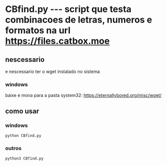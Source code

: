 # CBfind.py --- script que testa combinacoes de letras, numeros e formatos na url https://files.catbox.moe

## nescessario
e nescessario ter o wget instalado no sistema
### windows
baixe e mova para a pasta system32: https://eternallybored.org/misc/wget/
## como usar
### windows
```
python CBfind.py
```
### outros
```
python3 CBfind.py
```
